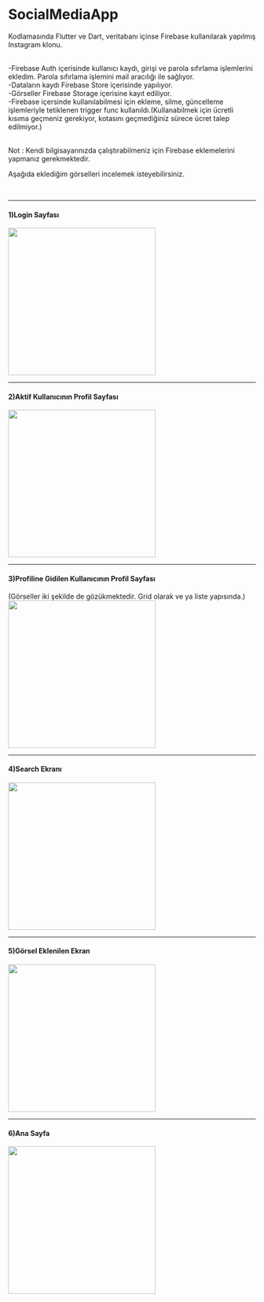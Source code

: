 # SocialMediaApp

Kodlamasında Flutter ve Dart, veritabanı içinse Firebase kullanılarak yapılmış Instagram klonu.

<br>
-Firebase Auth içerisinde kullanıcı kaydı, girişi ve parola sıfırlama işlemlerini ekledim. Parola sıfırlama işlemini mail aracılığı ile sağlıyor.
<br>
-Dataların kaydı Firebase Store içerisinde yapılıyor.
<br>
-Görseller Firebase Storage içerisine kayıt ediliyor.
<br>
-Firebase içersinde kullanılabilmesi için ekleme, silme, güncelleme işlemleriyle tetiklenen trigger func kullanıldı.(Kullanabilmek için ücretli kısıma geçmeniz gerekiyor, kotasını geçmediğiniz sürece ücret talep edilmiyor.)
<br>
<br>

Not : Kendi bilgisayarınızda çalıştırabilmeniz için Firebase eklemelerini yapmanız gerekmektedir.
<br>

Aşağıda eklediğim görselleri incelemek isteyebilirsiniz.

<br>
<hr>

<h4>1)Login Sayfası</h4>
<img src="https://user-images.githubusercontent.com/51122010/193063416-9ef6f8e5-ab1f-4775-b214-a2c7a7dd38cc.png" width="300"/>

<br>
<hr>

<h4>2)Aktif Kullanıcının Profil Sayfası</h4>
<img src="https://user-images.githubusercontent.com/51122010/193063609-40eb87be-11d7-4712-b352-564cf40ec148.png" width="300"/>

<br>
<hr>

<h4>3)Profiline Gidilen Kullanıcının Profil Sayfası</h4>
(Görseller iki şekilde de gözükmektedir. Grid olarak ve ya liste yapısında.)
<img src="https://user-images.githubusercontent.com/51122010/193063724-12559b62-b3d1-4e2e-9365-a39fb6a54685.png" width="300"/>

<br>
<hr>

<h4>4)Search Ekranı</h4>
<img src="https://user-images.githubusercontent.com/51122010/193064126-316a6c4d-9206-4281-8163-d5e6d497cc73.png" width="300"/>

<br>
<hr>

<h4>5)Görsel Eklenilen Ekran</h4>
<img src="https://user-images.githubusercontent.com/51122010/193064227-91f302b3-35a8-416b-82cb-826f72b0bc64.png" width="300"/>

<br>
<hr>

<h4>6)Ana Sayfa</h4>
<img src="https://user-images.githubusercontent.com/51122010/193064329-40510b8e-4fdd-46f5-a9d4-edcb39c3f98d.png" width="300"/>
